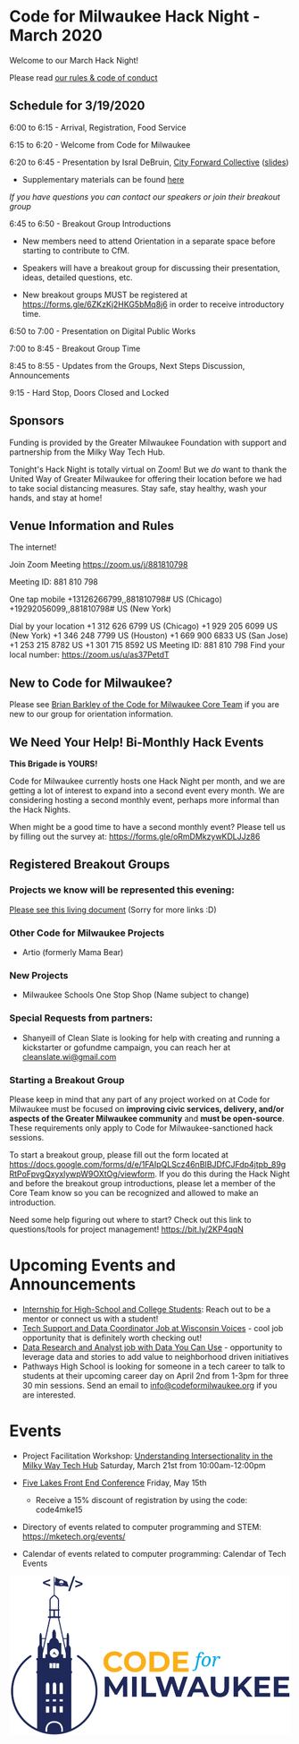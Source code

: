 # Code for Milwaukee Hack Night - March 2020

Welcome to our March Hack Night!

Please read [our rules & code of conduct](https://github.com/codeformilwaukee/hack-night-digital-programs#rules-code-of-conduct-etc)

## Schedule for 3/19/2020

6:00 to 6:15 - Arrival, Registration, Food Service

6:15 to 6:20 - Welcome from Code for Milwaukee

6:20 to 6:45 - Presentation by Isral DeBruin, [City Forward Collective](https://www.cityforwardcollective.org/) ([slides](https://github.com/codeformilwaukee/hack-night-digital-programs/tree/master/presentations/city_forward_collective_pres.pdf))
  - Supplementary materials can be found [here](https://github.com/codeformilwaukee/hack-night-digital-programs/tree/master/presentations/city_forward_collective)

*If you have questions you can contact our speakers or join their breakout group*

6:45 to 6:50 - Breakout Group Introductions

- New members need to attend Orientation in a separate space before starting to contribute to CfM.

- Speakers will have a breakout group for discussing their presentation, ideas, detailed questions, etc.

- New breakout groups MUST be registered at https://forms.gle/6ZKzKj2HKG5bMq8j6 in order to receive introductory time.

6:50 to 7:00 - Presentation on Digital Public Works

7:00 to 8:45 - Breakout Group Time

8:45 to 8:55 - Updates from the Groups, Next Steps Discussion, Announcements

9:15 - Hard Stop, Doors Closed and Locked

## Sponsors

Funding is provided by the Greater Milwaukee Foundation with support and partnership from the Milky Way Tech Hub.

Tonight's Hack Night is totally virtual on Zoom! But we _do_ want to thank the United Way of Greater Milwaukee for offering their location before we had to take social distancing measures. Stay safe, stay healthy, wash your hands, and stay at home!


## Venue Information and Rules

The internet! 

Join Zoom Meeting
https://zoom.us/j/881810798 

Meeting ID: 881 810 798

One tap mobile
+13126266799,,881810798# US (Chicago)
+19292056099,,881810798# US (New York)

Dial by your location
        +1 312 626 6799 US (Chicago)
        +1 929 205 6099 US (New York)
        +1 346 248 7799 US (Houston)
        +1 669 900 6833 US (San Jose)
        +1 253 215 8782 US
        +1 301 715 8592 US
Meeting ID: 881 810 798
Find your local number: https://zoom.us/u/as37PetdT 

## New to Code for Milwaukee?

Please see [Brian Barkley of the Code for Milwaukee Core Team](https://codeformilwaukee.org/join-us) if you are new to our group for orientation information.

## We Need Your Help! Bi-Monthly Hack Events

**This Brigade is YOURS!**

Code for Milwaukee currently hosts one Hack Night per month, and we are getting a lot of interest to expand into a second event every month. We are considering hosting a second monthly event, perhaps more informal than the Hack Nights.

When might be a good time to have a second monthly event? Please tell us by filling out the survey at: https://forms.gle/oRmDMkzywKDLJJz86

## Registered Breakout Groups

### Projects we know will be represented this evening:

[Please see this living document](https://docs.google.com/document/d/187NZrx_460S8z4AbrM4Dxg332AQYHtD2EhH-uaT4yhQ/edit)
(Sorry for more links :D)

### Other Code for Milwaukee Projects
- Artio (formerly Mama Bear)

### New Projects
- Milwaukee Schools One Stop Shop (Name subject to change)


### Special Requests from partners:

- Shanyeill of Clean Slate is looking for help with creating and running a kickstarter or gofundme campaign, you can reach her at cleanslate.wi@gmail.com 


### Starting a Breakout Group

Please keep in mind that any part of any project worked on at Code for Milwaukee must be focused on **improving civic services, delivery, and/or aspects of the Greater Milwaukee community** and **must be open-source**. These requirements only apply to Code for Milwaukee-sanctioned hack sessions.

To start a breakout group, please fill out the form located at https://docs.google.com/forms/d/e/1FAIpQLScz46nBIBJDfCJFdp4jtpb_89gRtPoFpvgQxyxlywpW9OXtOg/viewform. If you do this during the Hack Night and before the breakout group introductions, please let a member of the Core Team know so you can be recognized and allowed to make an introduction.

Need some help figuring out where to start? Check out this link to questions/tools for project management! https://bit.ly/2KP4qqN

# Upcoming Events and Announcements

- [Internship for High-School and College Students](https://docs.google.com/document/d/1Hag_Z5iC70EfQsyDyNS96LU46T7pUsp7EI9hEWbNskQ/edit?usp=sharing): Reach out to be a mentor or connect us with a student! 
- [Tech Support and Data Coordinator Job at Wisconsin Voices](https://drive.google.com/file/d/0B7Hc7Ui-lOrwRG0yZklpXzhpSGNBSUhDZ0E2b2dWLVJFNmhr/view) - cool job opportunity that is definitely worth checking out! 
- [Data Research and Analyst job with Data You Can Use](https://mcusercontent.com/3db7a8788a8ecf9cd99a9a83f/files/5e0dff16-90e7-4515-8be1-aac99c5c6f0b/DYCU_job_description_20200308.pdf) - opportunity to leverage data and stories to add value to neighborhood driven initiatives
- Pathways High School is looking for someone in a tech career to talk to students at their upcoming career day on April 2nd from 1-3pm for three 30 min sessions. Send an email to info@codeformilwaukee.org if you are interested. 

# Events
- Project Facilitation Workshop: [Understanding Intersectionality in the Milky Way Tech Hub](https://www.meetup.com/Code-for-Milwaukee/events/269088782/) Saturday, March 21st from 10:00am-12:00pm
- [Five Lakes Front End Conference](https://5lakesfront.com/) Friday, May 15th 
    - Receive a 15% discount of registration by using the code: code4mke15

- Directory of events related to computer programming and STEM: https://mketech.org/events/
- Calendar of events related to computer programming: Calendar of Tech Events

<!-- * Project Facilitation Training Workshops: Be on the lookout for upcoming training workshops to help you become a better project facilitator on technologically involved projects. Reply back with what topics you would like to see covered!
* [Internship for High-School and College Students](http://codeformilwaukee.org/internship): (https://forms.gle/SWpPD7YWJf593jxy9)  Do you know of any students (tech oriented or not) who could benefit from expanding their skillset through a technology driven project? Please pass along this internship opportunity to them or help us get connected to similarly aligned high-school teachers or non-profits.
* [Tech Support and Data Coordinator Job at Wisconsin Voices](https://drive.google.com/file/d/0B7Hc7Ui-lOrwRG0yZklpXzhpSGNBSUhDZ0E2b2dWLVJFNmhr/view) - cool job opportunity that is definitely worth checking out!

* [Reshaping the Testing Pyramid with Cypress](https://www.meetup.com/milwaukeejs/events/267954385/) Tuesday, February 25th
* [Latino's In Tech Website Hackathon]((http://latinosin.tech/)  ) Saturday, February 29th from 9am-3pm 
* Project Facilitation Workshop 1: [Approaches to Product Development](https://www.eventbrite.com/e/approaches-to-product-development-tickets-94012308345) Saturday, February 29th from 10am-1:30pm
* [Making Milwaukee Meetups more Accessible Thursday](https://www.eventbrite.com/e/milwaukee-meetups-accessibility-panel-tickets-95841326989), March 26th: https://www.eventbrite.com/e/milwaukee-meetups-accessibility-panel-tickets-95841326989
* [Five Lakes Front End Conference](https://5lakesfront.com/) Friday, May 15th 
  * Receive a 15% discount of registration by using the code: code4mke15
  * Accepting session submissions [here](https://sessionize.com/5-lakes-front-2020/)
* Directory of events related to computer programming and STEM: https://mketech.org/events/
* [Calendar of Tech Events](https://devwi.com/calendar)
* [Decarceration related events](https://wibailoutpeople.org/2020/02/12/closemsdf-february-2020-events/?fbclid=IwAR2gfiYIE0nN__PV_veZwkmgWFPGJQeV14b-1STQLowFp2Rbu5QQ8tn-7pc)
* [LiftUp Mke](https://liftupmke.com/) 's Hack-a-Pipeline (https://liftupmke.com/2020-hack-a-pipeline)  womxn hackathon on February 22nd
* [Latino's In Tech Website Hackathon](http://latinosin.tech/)  Saturday, February 29th from 9am-3pm -->

[![](assets/blue-cfm-logo.png)](https://codeformilwaukee.org/)
